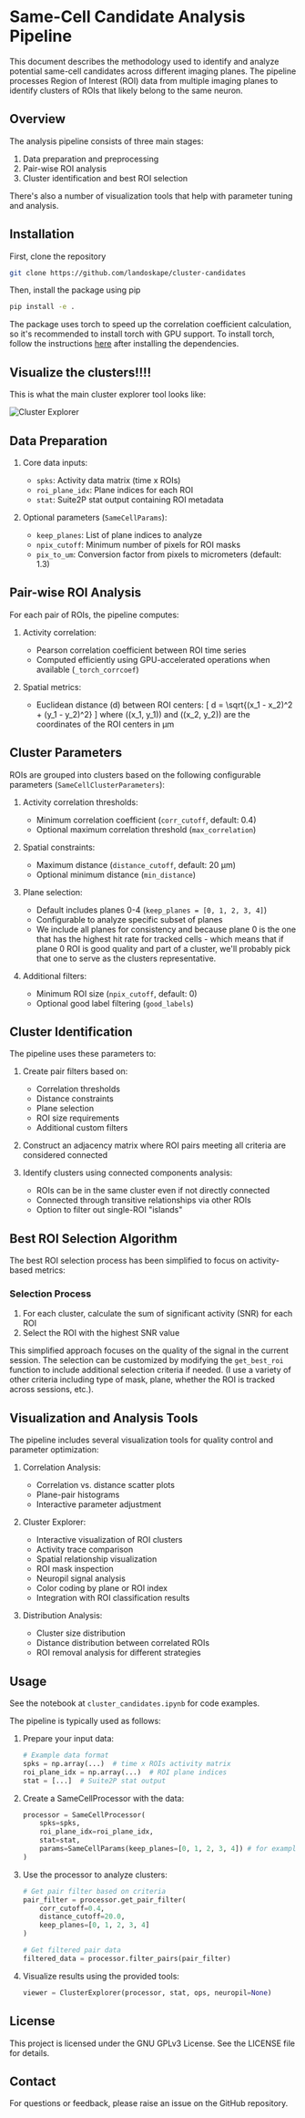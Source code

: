 # Same-Cell Candidate Analysis Pipeline

This document describes the methodology used to identify and analyze potential same-cell candidates across different imaging planes. The pipeline processes Region of Interest (ROI) data from multiple imaging planes to identify clusters of ROIs that likely belong to the same neuron.

## Overview

The analysis pipeline consists of three main stages:
1. Data preparation and preprocessing
2. Pair-wise ROI analysis
3. Cluster identification and best ROI selection

There's also a number of visualization tools that help with parameter tuning and analysis.

## Installation
First, clone the repository
```bash
git clone https://github.com/landoskape/cluster-candidates
```

Then, install the package using pip
```bash
pip install -e .
```

The package uses torch to speed up the correlation coefficient calculation, so it's recommended to install torch with GPU support.
To install torch, follow the instructions [here](https://pytorch.org/get-started/locally/) after installing the dependencies.

## Visualize the clusters!!!!
This is what the main cluster explorer tool looks like:

![Cluster Explorer](./media/cluster_explorer.png)


## Data Preparation
1. Core data inputs:
   - `spks`: Activity data matrix (time x ROIs)
   - `roi_plane_idx`: Plane indices for each ROI
   - `stat`: Suite2P stat output containing ROI metadata

2. Optional parameters (`SameCellParams`):
   - `keep_planes`: List of plane indices to analyze
   - `npix_cutoff`: Minimum number of pixels for ROI masks
   - `pix_to_um`: Conversion factor from pixels to micrometers (default: 1.3)

## Pair-wise ROI Analysis

For each pair of ROIs, the pipeline computes:

1. Activity correlation:
   - Pearson correlation coefficient between ROI time series
   - Computed efficiently using GPU-accelerated operations when available (`_torch_corrcoef`)

2. Spatial metrics:
   - Euclidean distance \(d\) between ROI centers:
     \[ d = \sqrt{(x_1 - x_2)^2 + (y_1 - y_2)^2} \]
   where \((x_1, y_1)\) and \((x_2, y_2)\) are the coordinates of the ROI centers in μm

## Cluster Parameters

ROIs are grouped into clusters based on the following configurable parameters (`SameCellClusterParameters`):

1. Activity correlation thresholds:
   - Minimum correlation coefficient (`corr_cutoff`, default: 0.4)
   - Optional maximum correlation threshold (`max_correlation`)

2. Spatial constraints:
   - Maximum distance (`distance_cutoff`, default: 20 μm)
   - Optional minimum distance (`min_distance`)

3. Plane selection:
   - Default includes planes 0-4 (`keep_planes = [0, 1, 2, 3, 4]`)
   - Configurable to analyze specific subset of planes
   - We include all planes for consistency and because plane 0 is the one that has the highest hit rate for tracked cells - which means that if plane 0 ROI is good quality and part of a cluster, we'll probably pick that one to serve as the clusters representative. 

4. Additional filters:
   - Minimum ROI size (`npix_cutoff`, default: 0)
   - Optional good label filtering (`good_labels`)

## Cluster Identification

The pipeline uses these parameters to:

1. Create pair filters based on:
   - Correlation thresholds
   - Distance constraints
   - Plane selection
   - ROI size requirements
   - Additional custom filters

2. Construct an adjacency matrix where ROI pairs meeting all criteria are considered connected

3. Identify clusters using connected components analysis:
   - ROIs can be in the same cluster even if not directly connected
   - Connected through transitive relationships via other ROIs
   - Option to filter out single-ROI "islands"

## Best ROI Selection Algorithm

The best ROI selection process has been simplified to focus on activity-based metrics:

### **Selection Process**
1. For each cluster, calculate the sum of significant activity (SNR) for each ROI
2. Select the ROI with the highest SNR value

This simplified approach focuses on the quality of the signal in the current session. The selection can be customized by modifying the `get_best_roi` function to include additional selection criteria if needed. (I use a variety of other criteria including type of mask, plane, whether the ROI is tracked across sessions, etc.).

## Visualization and Analysis Tools

The pipeline includes several visualization tools for quality control and parameter optimization:

1. Correlation Analysis:
   - Correlation vs. distance scatter plots
   - Plane-pair histograms
   - Interactive parameter adjustment

2. Cluster Explorer:
   - Interactive visualization of ROI clusters
   - Activity trace comparison
   - Spatial relationship visualization
   - ROI mask inspection
   - Neuropil signal analysis
   - Color coding by plane or ROI index
   - Integration with ROI classification results

3. Distribution Analysis:
   - Cluster size distribution
   - Distance distribution between correlated ROIs
   - ROI removal analysis for different strategies


## Usage

See the notebook at `cluster_candidates.ipynb` for code examples. 

The pipeline is typically used as follows:

1. Prepare your input data:
   ```python
   # Example data format
   spks = np.array(...)  # time x ROIs activity matrix
   roi_plane_idx = np.array(...)  # ROI plane indices
   stat = [...]  # Suite2P stat output
   ```

2. Create a SameCellProcessor with the data:
   ```python
   processor = SameCellProcessor(
       spks=spks,
       roi_plane_idx=roi_plane_idx,
       stat=stat,
       params=SameCellParams(keep_planes=[0, 1, 2, 3, 4]) # for example... but not needed
   )
   ```

3. Use the processor to analyze clusters:
   ```python
   # Get pair filter based on criteria
   pair_filter = processor.get_pair_filter(
       corr_cutoff=0.4,
       distance_cutoff=20.0,
       keep_planes=[0, 1, 2, 3, 4]
   )
   
   # Get filtered pair data
   filtered_data = processor.filter_pairs(pair_filter)
   ```

4. Visualize results using the provided tools:
   ```python
   viewer = ClusterExplorer(processor, stat, ops, neuropil=None)
   ```

## License
This project is licensed under the GNU GPLv3 License. See the LICENSE file for details.

## Contact
For questions or feedback, please raise an issue on the GitHub repository.
